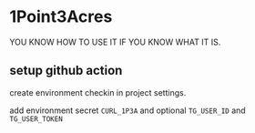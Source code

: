 # 1Point3Acres

YOU KNOW HOW TO USE IT IF YOU KNOW WHAT IT IS.

## setup github action
create environment checkin in project settings.

add environment secret `CURL_1P3A` and optional `TG_USER_ID` and `TG_USER_TOKEN`
